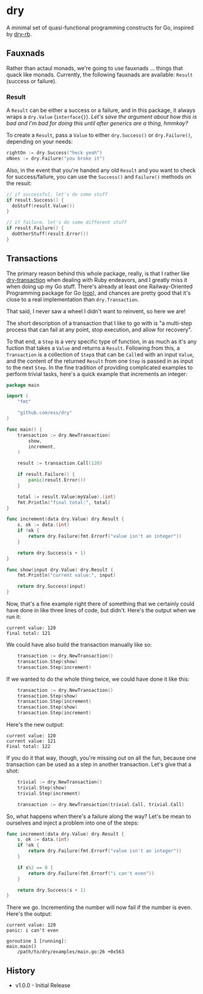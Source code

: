 # dry #

A minimal set of quasi-functional programming constructs for Go, inspired by [dry-rb](https://dry-rb.org).


## Fauxnads ##

Rather than actaul monads, we're going to use fauxnads ... things that quack like monads. Currently, the following fauxnads are available: `Result` (success or failure).

### Result ###

A `Result` can be either a success or a failure, and in this package, it always wraps a `dry.Value` (`interface{}`). *Let's save the argument about how this is bad and I'm bad for doing this until after generics are a thing, hmmkay?*

To create a `Result`, pass a `Value` to either `dry.Success()` or `dry.Failure()`, depending on your needs:

```go
rightOn := dry.Success("heck yeah")
oNoes := dry.Failure("you broke it")

```

Also, in the event that you're handed any old `Result` and you want to check for success/failure, you can use the `Success()` and `Failure()` methods on the resuit:

```go
// if successful, let's do some stuff
if result.Success() {
  doStuff(result.Value())
}

// if failure, let's do some different stuff
if result.Failure() {
  doOtherStuff(result.Error())
}
```

## Transactions ##

The primary reason behind this whole package, really, is that I rather like [dry-transaction](https://dry-rb.org/gems/dry-transaction) when dealing with Ruby endeavors, and I greatly miss it when doing up my Go stuff. There's already at least one Railway-Oriented Programming package for Go ([rop](https://github.com/dc0d/rop)), and chances are pretty good that it's close to a real implementation than `dry.Transaction`.

That said, I never saw a wheel I didn't want to reinvent, so here we are!

The short description of a transaction that I like to go with is "a multi-step process that can fail at any point, stop execution, and allow for recovery".

To that end, a `Step` is a very specific type of function, in as much as it's any fuction that takes a `Value` and returns a `Result`. Following from this, a `Transaction` is a collection of `Step`s that can be `Call`ed with an input `Value`, and the content of the returned `Result` from one `Step` is passed in as input to the next `Step`. In the fine tradition of providing complicated examples to perform trivial tasks, here's a quick example that increments an integer:

```go
package main

import (
	"fmt"

	"github.com/ess/dry"
)

func main() {
	transaction := dry.NewTransaction(
		show,
		increment,
	)

	result := transaction.Call(120)

	if result.Failure() {
		panic(result.Error())
	}

	total := result.Value(myValue).(int)
	fmt.Println("final total:", total)
}

func increment(data dry.Value) dry.Result {
	s, ok := data.(int)
	if !ok {
		return dry.Failure(fmt.Errorf("value isn't an integer"))
	}

	return dry.Success(s + 1)
}

func show(input dry.Value) dry.Result {
	fmt.Println("current value:", input)

	return dry.Success(input)
}
```

Now, that's a fine example right there of something that we certainly could have done in like three lines of code, but didn't. Here's the output when we run it:

```
current value: 120
final total: 121
```

We could have also build the transaction manually like so:

```go
	transaction := dry.NewTransaction()
	transaction.Step(show)
	transaction.Step(increment)
```

If we wanted to do the whole thing twice, we could have done it like this:

```go
	transaction := dry.NewTransaction()
	transaction.Step(show)
	transaction.Step(increment)
	transaction.Step(show)
	transaction.Step(increment)
```

Here's the new output:

```
current value: 120
current value: 121
Final total: 122
```

If you do it that way, though, you're missing out on all the fun, because one transaction can be used as a step in another transaction. Let's give that a shot:

```go
	trivial := dry.NewTransaction()
	trivial.Step(show)
	trivial.Step(increment)

	transaction := dry.NewTransaction(trivial.Call, trivial.Call)
```

So, what happens when there's a failure along the way? Let's be mean to ourselves and inject a problem into one of the steps:

```go
func increment(data dry.Value) dry.Result {
	s, ok := data.(int)
	if !ok {
		return dry.Failure(fmt.Errorf("value isn't an integer"))
	}

	if s%2 == 0 {
		return dry.Failure(fmt.Errorf("i can't even"))
	}

	return dry.Success(s + 1)
}
```

There we go. Incrementing the number will now fail if the number is even. Here's the output:

```
current value: 120
panic: i can't even

goroutine 1 [running]:
main.main()
	/path/to/dry/examples/main.go:26 +0x563
```

## History ##

* v1.0.0 - Initial Release
